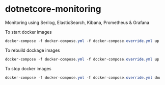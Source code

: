 # dotnetcore-monitoring
Monitoring using Serilog, ElasticSearch, Kibana, Prometheus &amp; Grafana

To start docker images
```csharp
docker-compose -f docker-compose.yml -f docker-compose.override.yml up -d
```

To rebuild dockage images
```csharp
docker-compose -f docker-compose.yml -f docker-compose.override.yml up --build -d
```

To stop docker images
```csharp
docker-compose -f docker-compose.yml -f docker-compose.override.yml down
```
